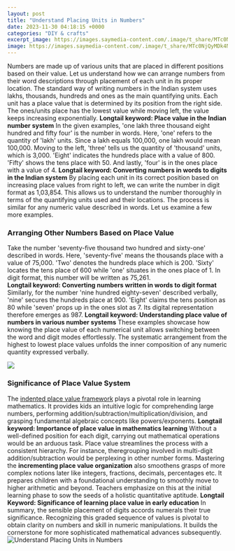 ```yaml
---
layout: post
title: "Understand Placing Units in Numbers"
date: 2023-11-30 04:18:15 +0000
categories: "DIY & crafts"
excerpt_image: https://images.saymedia-content.com/.image/t_share/MTc0NjQyMDk4NzAyNzg4NTUz/maths-help-how-do-you-multiply-using-the-grid-method-partician-the-units-tens-and-hundreds-to-make-it-simplier.png
image: https://images.saymedia-content.com/.image/t_share/MTc0NjQyMDk4NzAyNzg4NTUz/maths-help-how-do-you-multiply-using-the-grid-method-partician-the-units-tens-and-hundreds-to-make-it-simplier.png
---
```


Numbers are made up of various units that are placed in different positions based on their value. Let us understand how we can arrange numbers from their word descriptions through placement of each unit in its proper location. 
The standard way of writing numbers in the Indian system uses lakhs, thousands, hundreds and ones as the main quantifying units. Each unit has a place value that is determined by its position from the right side. The ones/units place has the lowest value while moving left, the value keeps increasing exponentially. 
**Longtail keyword: Place value in the Indian number system**
In the given examples, 'one lakh three thousand eight hundred and fifty four' is the number in words. Here, 'one' refers to the quantity of 'lakh' units. Since a lakh equals 100,000, one lakh would mean 100,000. Moving to the left, 'three' tells us the quantity of 'thousand' units, which is 3,000. 'Eight' indicates the hundreds place with a value of 800. 'Fifty' shows the tens place with 50. And lastly, 'four' is in the ones place with a value of 4. 
**Longtail keyword: Converting numbers in words to digits in the Indian system**
By placing each unit in its correct position based on increasing place values from right to left, we can write the number in digit format as 1,03,854. This allows us to understand the number thoroughly in terms of the quantifying units used and their locations. The process is similar for any numeric value described in words. Let us examine a few more examples.
### Arranging Other Numbers Based on Place Value
Take the number 'seventy-five thousand two hundred and sixty-one' described in words. Here, 'seventy-five' means the thousands place with a value of 75,000. 'Two' denotes the hundreds place which is 200. 'Sixty' locates the tens place of 600 while 'one' situates in the ones place of 1. In digit format, this number will be written as 75,261.  
**Longtail keyword: Converting numbers written in words to digit format**
Similarly, for the number 'nine hundred eighty-seven' described verbally, 'nine' secures the hundreds place at 900. 'Eight' claims the tens position as 80 while 'seven' props up in the ones slot as 7. Its digital representation therefore emerges as 987. 
**Longtail keyword: Understanding place value of numbers in various number systems**
These examples showcase how knowing the place value of each numerical unit allows switching between the word and digit modes effortlessly. The systematic arrangement from the highest to lowest place values unfolds the inner composition of any numeric quantity expressed verbally.

![](http://www.mathsisfun.com/images/decimals.gif)
### Significance of Place Value System
The [indented place value framework](https://fistore.mysenprints.com/collection/alegre) plays a pivotal role in learning mathematics. It provides kids an intuitive logic for comprehending large numbers, performing addition/subtraction/multiplication/division, and grasping fundamental algebraic concepts like powers/exponents. 
**Longtail keyword: Importance of place value in mathematics learning**
Without a well-defined position for each digit, carrying out mathematical operations would be an arduous task. Place value streamlines the process with a consistent hierarchy. For instance, theregrouping involved in multi-digit addition/subtraction would be perplexing in other number forms. 
Mastering the **incrementing place value organization** also smoothens grasps of more complex notions later like integers, fractions, decimals, percentages etc. It prepares children with a foundational understanding to smoothly move to higher arithmetic and beyond. Teachers emphasize on this at the initial learning phase to sow the seeds of a holistic quantitative aptitude.
**Longtail Keyword: Significance of learning place value in early education** 
In summary, the sensible placement of digits accords numerals their true significance. Recognizing this graded sequence of values is pivotal to obtain clarity on numbers and skill in numeric manipulations. It builds the cornerstone for more sophisticated mathematical advances subsequently.
![Understand Placing Units in Numbers](https://images.saymedia-content.com/.image/t_share/MTc0NjQyMDk4NzAyNzg4NTUz/maths-help-how-do-you-multiply-using-the-grid-method-partician-the-units-tens-and-hundreds-to-make-it-simplier.png)